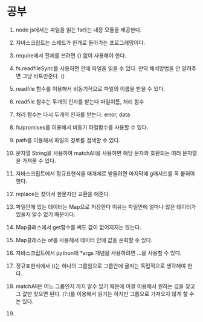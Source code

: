 # 공부

1. node js에서는 파일을 읽는 fs라는 내장 모듈을 제공한다.

2. 자바스크립트는 스레드가 한개로 돌아가는 프로그래밍이다. 

3. require에서 전체를 쓰려면 {} 없이 사용해야 한다.

4. fs.readfileSync를 사용하면 안에 파일을 읽을 수 있다. 만약 해석방법을 안 알려주면 그냥 비트만준다. ()

5. readfile 함수를 이용해서 비동기적으로 파일의 이름을 받을 수 있다.

6. readfile 함수는 두개의 인자를 받는다 파일이름, 처리 함수

7. 처리 함수는 다시 두개의 인자를 받는다. error, data

8. fs/promises를 이용해서 비동기 파일함수를 사용할 수 있다.

9. path를 이용해서 파일의 경로를 검색할 수 있다.

10. 문자열 String을 사용하여 matchAll을 사용하면 해당 문자와 호환되는 여러 문자열을 가져올 수 있다.

11. 자바스크립트에서 정규표현식을 매개체로 받을려면 마지막에 g매서드를 꼭 붙혀야 한다.

12. replace는 찾아서 한문자만 교환을 해준다.

13. 파일안에 있는 데이터는 Map으로 저장한다 이유는 파일안에 얼마나 많은 데이터가 있을지 알수 없기 때문이다.

14. Map클래스에서 get함수를 써도 값이 없어지지는 않는다.

15. Map클래스는 of를 사용해서 데이터 안에 값을 순회할 수 있다.

16. 자바스크립트에서 python에 *args 개념을 사용하려면 ...을 사용할 수 있다.

17. 정규표현식에서 ()는 하나의 그룹임으로 그룹안에 글자는 독립적으로 생각해여 한다.

18. matchAll은 어느 그룹인지 까지 알수 있기 때문에 이걸 이용해서 원하는 값을 찾고 그 값만 찾으면 된다. (?:)를 이용해서 읽기는 하지만 
그룹으로 가져오지 않게 할 수 는 있다.

19. 